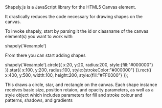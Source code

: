 Shapely.js is a JavaScript library for the HTML5 Canvas element.

It drastically reduces the code necessary for drawing shapes on the canvas.

To invoke shapely, start by parsing it the id or classname of the canvas element(s) you want to work with

shapely('#example')

From there you can start adding shapes

shapely('#example').circle({
	x:20,
	y:20,
	radius:200,
	style:{fill:"#000000"}
}).star({
	x:100,
	y:200,
	radius:100,
	style:{strokeColor:"#000000"}
}).rect({
	x:400,
	y:500,
	width:100,
	height:200,
	style:{fill:"#FF0000"}
});

This draws a circle, star, and rectangle on the canvas. Each shape instance receives basic size, position rotaion, and opacity parameters, as well as a style object which includes parameters for fill and stroke colour and patterns, shadows, and gradients
